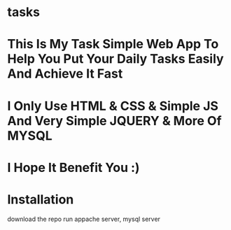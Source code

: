 # tasks
# This Is My Task Simple Web App To Help You Put Your Daily Tasks Easily And Achieve It Fast 
# I Only Use HTML & CSS & Simple JS And Very Simple JQUERY & More Of MYSQL
# I Hope It Benefit You :)
# Installation
 download the repo
 run appache server, mysql server
 
